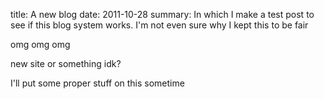 title: A new blog
date: 2011-10-28
summary: In which I make a test post to see if this blog system works. I'm not even sure why I kept this to be fair

omg omg omg

new site or something idk?

I'll put some proper stuff on this sometime
